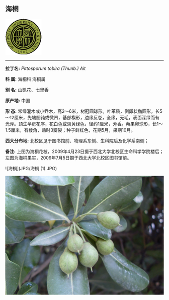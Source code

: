 ## 海桐

![西北大学校园网络植物志](JPG/nwu.gif)

---

**拉丁名:**  _Pittosporum tobira (Thunb.) Ait_

**科 属:** 海桐科 海桐属

**别 名:** 山矾花、七里香

**原产地:** 中国

**形  态:** 常绿灌木或小乔木，高2～6米，树冠圆球形。叶革质，倒卵状椭圆形，长5～12厘米，先端圆钝或微凹，基部楔形，边缘反卷，全缘，无毛，表面深绿而有光泽。顶生伞房花序，花白色或淡黄绿色，径约1厘米，芳香。蒴果卵球形，长1～1.5厘米，有棱角，熟时3瓣裂；种子鲜红色，花期5月，果期10月。　　　　　　

**西大分布地:** 北校区见于图书馆前、物理系东侧、生科院后及化学系南侧；

**备注:** 上图为海桐花枝，2009年4月23日摄于西北大学北校区生命科学学院楼后；左图为海桐果实，2009年7月5日摄于西北大学北校区图书馆前。　

![海桐](JPG/海桐 (1).JPG) 

![海桐](JPG/海桐果实.JPG) 

